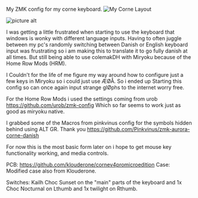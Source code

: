 My ZMK config for my corne keyboard.
![My Corne Layout](https://github.com/user-attachments/assets/788c8a56-22fc-4c24-91c0-e55e2a5c5f5c)

![picture alt](http://via.placeholder.com/200x150 "Title is optional")

I was getting a little frustrated when starting to use the keyboard that windows is wonky with different language inputs.
Having to often juggle between my pc's randomly switching between Danish or English keyboard input was frustrating so i am making this to 
translate it to go fully danish at all times. But still being able to use colemakDH with Miryoku because of the Home Row Mods (HRM).

I Couldn't for the life of me figure my way around how to configure just a few keys in Miryoku so i could just use ÆØÅ.
So i ended up Starting this config so can once again input strange glØphs to the internet worry free.

For the Home Row Mods i used the settings coming from urob https://github.com/urob/zmk-config 
Which so far seems to work just as good as miryoku native.

I grabbed some of the Macros from pinkvinus config for the symbols hidden behind using ALT GR. Thank you https://github.com/Pinkvinus/zmk-aurora-corne-danish

For now this is the most basic form later on i hope to get mouse key functionality working, and media controls.

PCB: https://github.com/klouderone/cornev4promicroedition
Case: Modified case also from Klouderone.

Switches: Kailh Choc Sunset on the "main" parts of the keyboard and 1x Choc Nocturnal on Lthumb and 1x twilight on Rthumb. 
